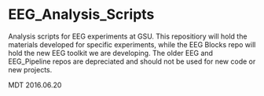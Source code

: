 # EEG_Analysis_Scripts

Analysis scripts for EEG experiments at GSU. This repositiory will hold the materials developed for specific experiments, while the EEG Blocks repo will hold the new EEG toolkit we are developing. The older EEG and EEG_Pipeline repos are depreciated and should not be used for new code or new projects.

MDT
2016.06.20
